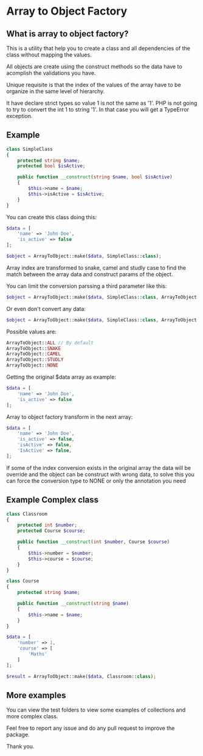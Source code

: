 # Array to Object Factory

## What is array to object factory?

This is a utility that help you to create a class and all dependencies of the class without mapping the values.

All objects are create using the construct methods so the data have to acomplish the validations you have.

Unique requisite is that the index of the values of the array have to be organize in the same level of hierarchy.

It have declare strict types so value 1 is not the same as '1'. PHP is not going to try to convert the int 1 to string '1'. In that case you will get a TypeError exception.

## Example

```php
class SimpleClass
{
    protected string $name;
    protected bool $isActive;

    public function __construct(string $name, bool $isActive)
    {
        $this->name = $name;
        $this->isActive = $isActive;
    }
}
```

You can create this class doing this:

```php
$data = [
    'name' => 'John Doe',
    'is_active' => false
];

$object = ArrayToObject::make($data, SimpleClass::class);
```

Array index are transformed to snake, camel and studly case to find the match between the array data and construct params of the object.

You can limit the conversion parssing a third parameter like this:

```php
$object = ArrayToObject::make($data, SimpleClass::class, ArrayToObject::SNAKE);
```

Or even don't convert any data:
```php
$object = ArrayToObject::make($data, SimpleClass::class, ArrayToObject::NONE);
```

Possible values are: 
```php
ArrayToObject::ALL // By default
ArrayToObject::SNAKE
ArrayToObject::CAMEL
ArrayToObject::STUDLY
ArrayToObject::NONE
```

Getting the original $data array as example:
```php
$data = [
    'name' => 'John Doe',
    'is_active' => false
];
```

Array to object factory transform in the next array:

```php
$data = [
    'name' => 'John Doe',
    'is_active' => false,
    'isActive' => false,
    'IsActive' => false,
];
```

If some of the index conversion exists in the original array the data will be override and the object can be construct with wrong data, to solve this you can force the conversion type to NONE or only the annotation you need

## Example Complex class

```php
class Classroom
{
    protected int $number;
    protected Course $course;

    public function __construct(int $number, Course $course)
    {
        $this->number = $number;
        $this->course = $course;
    }
}

class Course
{
    protected string $name;

    public function __construct(string $name)
    {
        $this->name = $name;
    }
}

$data = [
    'number' => 1,
    'course' => [
        'Maths'
    ]
];

$result = ArrayToObject::make($data, Classroom::class);
```

## More examples

You can view the test folders to view some examples of collections and more complex class.

Feel free to report any issue and do any pull request to improve the package.

Thank you.